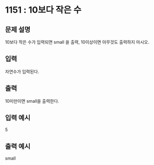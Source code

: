 # 1151 : 10보다 작은 수

## 문제 설명

10보다 작은 수가 입력되면 small 을 출력, 10이상이면 아무것도 출력하지 마시오.

## 입력

자연수가 입력된다.

## 출력

10미만이면 small을 출력한다.

## 입력 예시

5

## 출력 예시

small
